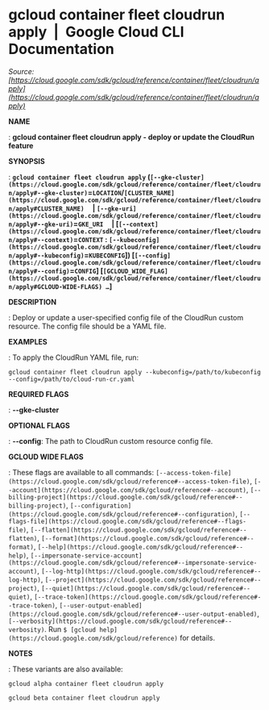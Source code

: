 # gcloud container fleet cloudrun apply  |  Google Cloud CLI Documentation

*Source: [https://cloud.google.com/sdk/gcloud/reference/container/fleet/cloudrun/apply](https://cloud.google.com/sdk/gcloud/reference/container/fleet/cloudrun/apply)*

**NAME**

: **gcloud container fleet cloudrun apply - deploy or update the CloudRun feature**

**SYNOPSIS**

: **`gcloud container fleet cloudrun apply` (`[--gke-cluster](https://cloud.google.com/sdk/gcloud/reference/container/fleet/cloudrun/apply#--gke-cluster)`=`LOCATION`/`[CLUSTER_NAME](https://cloud.google.com/sdk/gcloud/reference/container/fleet/cloudrun/apply#CLUSTER_NAME)`     | `[--gke-uri](https://cloud.google.com/sdk/gcloud/reference/container/fleet/cloudrun/apply#--gke-uri)`=`GKE_URI`     | [`[--context](https://cloud.google.com/sdk/gcloud/reference/container/fleet/cloudrun/apply#--context)`=`CONTEXT` : `[--kubeconfig](https://cloud.google.com/sdk/gcloud/reference/container/fleet/cloudrun/apply#--kubeconfig)`=`KUBECONFIG`]) [`[--config](https://cloud.google.com/sdk/gcloud/reference/container/fleet/cloudrun/apply#--config)`=`CONFIG`] [`[GCLOUD_WIDE_FLAG](https://cloud.google.com/sdk/gcloud/reference/container/fleet/cloudrun/apply#GCLOUD-WIDE-FLAGS) …`]**

**DESCRIPTION**

: Deploy or update a user-specified config file of the CloudRun custom resource.
The config file should be a YAML file.

**EXAMPLES**

: To apply the CloudRun YAML file, run:

```
gcloud container fleet cloudrun apply --kubeconfig=/path/to/kubeconfig --config=/path/to/cloud-run-cr.yaml
```

**REQUIRED FLAGS**

: **--gke-cluster**

**OPTIONAL FLAGS**

: **--config**:
The path to CloudRun custom resource config file.

**GCLOUD WIDE FLAGS**

: These flags are available to all commands: `[--access-token-file](https://cloud.google.com/sdk/gcloud/reference#--access-token-file)`,
`[--account](https://cloud.google.com/sdk/gcloud/reference#--account)`, `[--billing-project](https://cloud.google.com/sdk/gcloud/reference#--billing-project)`,
`[--configuration](https://cloud.google.com/sdk/gcloud/reference#--configuration)`,
`[--flags-file](https://cloud.google.com/sdk/gcloud/reference#--flags-file)`,
`[--flatten](https://cloud.google.com/sdk/gcloud/reference#--flatten)`, `[--format](https://cloud.google.com/sdk/gcloud/reference#--format)`, `[--help](https://cloud.google.com/sdk/gcloud/reference#--help)`, `[--impersonate-service-account](https://cloud.google.com/sdk/gcloud/reference#--impersonate-service-account)`,
`[--log-http](https://cloud.google.com/sdk/gcloud/reference#--log-http)`,
`[--project](https://cloud.google.com/sdk/gcloud/reference#--project)`, `[--quiet](https://cloud.google.com/sdk/gcloud/reference#--quiet)`, `[--trace-token](https://cloud.google.com/sdk/gcloud/reference#--trace-token)`, `[--user-output-enabled](https://cloud.google.com/sdk/gcloud/reference#--user-output-enabled)`,
`[--verbosity](https://cloud.google.com/sdk/gcloud/reference#--verbosity)`.
Run `$ [gcloud help](https://cloud.google.com/sdk/gcloud/reference)` for details.

**NOTES**

: These variants are also available:

```
gcloud alpha container fleet cloudrun apply
```

```
gcloud beta container fleet cloudrun apply
```